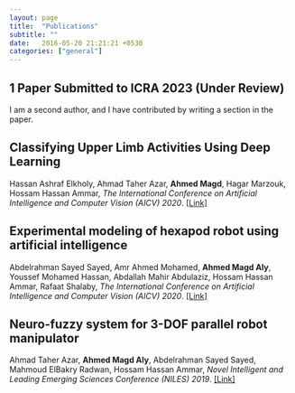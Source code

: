 ```yaml
---
layout: page
title:  "Publications"
subtitle: ""
date:   2016-05-20 21:21:21 +0530
categories: ["general"]
---
```


## 1 Paper Submitted to ICRA 2023 (Under Review)
I am a second author, and I have contributed by writing a section in the paper.

## Classifying Upper Limb Activities Using Deep Learning
Hassan Ashraf Elkholy, Ahmad Taher Azar, **Ahmed Magd**, Hagar Marzouk, Hossam Hassan Ammar, <em>The International Conference on Artificial Intelligence and Computer Vision (AICV) 2020</em>. [[Link]][Link1]

[Link1]: https://link.springer.com/chapter/10.1007/978-3-030-44289-7_26

## Experimental modeling of hexapod robot using artificial intelligence
Abdelrahman Sayed Sayed, Amr Ahmed Mohamed, **Ahmed Magd Aly**, Youssef Mohamed Hassan, Abdallah Mahir Abdulaziz, Hossam Hassan Ammar, Rafaat Shalaby, <em>The International Conference on Artificial Intelligence and Computer Vision (AICV) 2020</em>. [[Link]][Link2]

[Link2]: https://link.springer.com/chapter/10.1007/978-3-030-44289-7_3

## Neuro-fuzzy system for 3-DOF parallel robot manipulator
Ahmad Taher Azar, **Ahmed Magd Aly**, Abdelrahman Sayed Sayed, Mahmoud ElBakry Radwan, Hossam Hassan Ammar, <em>Novel Intelligent and Leading Emerging Sciences Conference (NILES) 2019</em>. [[Link]][Link3]

[Link3]: https://ieeexplore.ieee.org/abstract/document/8909333/
